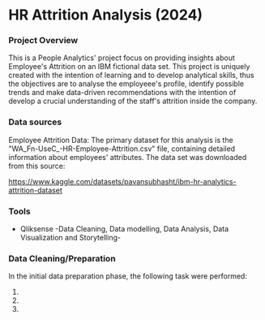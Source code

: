 # HR Attrition Analysis (2024)

### Project Overview

This is a People Analytics' project focus on providing insights about Employee's Attrition on an IBM fictional data set. This project is uniquely created with the intention of learning and to develop analytical skills, thus the objectives are to analyse the employeee's profile, identify possible trends and make data-driven recommendations with the intention of develop a crucial understanding of the staff's attrition inside the company.


### Data sources
Employee Attrition Data: The primary dataset for this analysis is the "WA_Fn-UseC_-HR-Employee-Attrition.csv" file, containing detailed information about employees' attributes.
The data set was downloaded from this source:

https://www.kaggle.com/datasets/pavansubhasht/ibm-hr-analytics-attrition-dataset



### Tools
- Qliksense -Data Cleaning, Data modelling, Data Analysis, Data Visualization and Storytelling-

### Data Cleaning/Preparation

In the initial data preparation phase, the following task were performed:

1.
2.
3.
